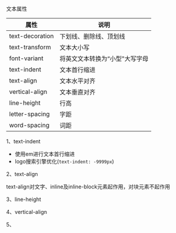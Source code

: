 文本属性

| 属性            | 说明                           |
| --------------- | ------------------------------ |
| text-decoration | 下划线、删除线、顶划线         |
| text-transform  | 文本大小写                     |
| font-variant    | 将英文文本转换为“小型"大写字母 |
| text-indent     | 文本首行缩进                   |
| text-align      | 文本水平对齐                   |
| vertical-align  | 文本垂直对齐                   |
| line-height     | 行高                           |
| letter-spacing  | 字距                           |
| word-spacing    | 词距                           |

1、text-indent

- 使用em进行文本首行缩进
- logo搜索引擎优化(`text-indent: -9999px`)

2、text-align

​	text-align对文字、inline及inline-block元素起作用，对块元素不起作用

3、line-height



4、vertical-align



5、